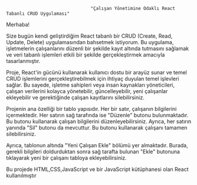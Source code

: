                                     "Çalışan Yönetimine Odaklı React Tabanlı CRUD Uygulaması"

Merhaba!

Size bugün kendi geliştirdiğim React tabanlı bir CRUD (Create, Read, Update, Delete) uygulamasından bahsetmek istiyorum. Bu uygulama, işletmelerin çalışanlarını düzenli bir şekilde kayıt altında tutmasını sağlamak ve veri tabanlı işlemleri etkili bir şekilde gerçekleştirmek amacıyla tasarlanmıştır.

Proje, React'in gücünü kullanarak kullanıcı dostu bir arayüz sunar ve temel CRUD işlemlerini gerçekleştirebilmek için ihtiyaç duyulan temel işlevleri sağlar. Bu sayede, işletme sahipleri veya insan kaynakları yöneticileri, çalışan verilerini kolayca yönetebilir, güncelleyebilir, yeni çalışanlar ekleyebilir ve gerektiğinde çalışan kayıtlarını silebilirsiniz.

Projenin ana özelliği bir tablo yapısıdır. Her bir satır, çalışanın bilgilerini içermektedir. Her satırın sağ tarafında ise "Düzenle" butonu bulunmaktadır. Bu butonu kullanarak çalışan bilgilerini düzenleyebilirsiniz. Ayrıca, her satırın yanında "Sil" butonu da mevcuttur. Bu butonu kullanarak çalışanı tamamen silebilirsiniz.

Ayrıca, tablonun altında "Yeni Çalışan Ekle" bölümü yer almaktadır. Burada, gerekli bilgileri doldurduktan sonra sağ tarafta bulunan "Ekle" butonuna tıklayarak yeni bir çalışanı tabloya ekleyebilirsiniz.

Bu projede HTML,CSS,JavaScript ve bir JavaScript kütüphanesi olan React kullanılmıştır
